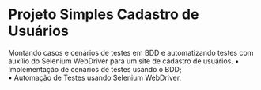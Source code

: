 # Projeto Simples Cadastro de Usuários
Montando casos e cenários de testes em BDD e automatizando testes com auxílio do Selenium WebDriver para um site de cadastro de usuários. 
• Implementação de cenários de testes usando o BDD; <br>
• Automação de Testes usando Selenium WebDriver.
